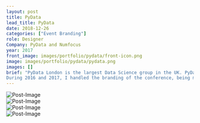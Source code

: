 ```yaml
---
layout: post
title: PyData
lead_title: PyData
date: 2018-12-26
categories: ["Event Branding"]
role: Designer
Company: PyData and Numfocus
year: 2017
front_image: images/portfolio/pydata/front-icon.png
image: images/portfolio/pydata/pydata.png
images: []
brief: "PyData London is the largest Data Science group in the UK. PyData is the educational program of Numfocus, and is a global charity that aims to raise money to assist open source libraries. Here I ran meetups for 4 years and with the team we grew the community to 9k members. We focus on how Python is being used within Data Science. Along with running the meetup, I co-chaired the 2017 conference where I placed a lot of effort forming diversity initiatives which doubled the number of female attendees.<br><br>
During 2016 and 2017, I handled the branding of the conference, being my first ever design briefs. Both briefs have a focus on being London based, as PyData is a global."
---
```




<div class="row">
    <div class="col-md-6 mx-auto">
        <img src="/images/portfolio/pydata/womens.png" alt="Post-Image" class="w-100 mb-3 padding-0">
    </div>
    <div class="col-md-6 mx-auto">
          <img src="/images/portfolio/pydata/mens.png" alt="Post-Image" class="w-100 mb-3 padding-0">
    </div>
</div>

<div class="row">
    <div class="col-md-6 mx-auto">
        <img src="/images/portfolio/pydata/1.png" alt="Post-Image" class="w-100 mb-3 padding-0">
    </div>
    <div class="col-md-6 mx-auto">
          <img src="/images/portfolio/pydata/2.png" alt="Post-Image" class="w-100 mb-3 padding-0">
    </div>
</div>
